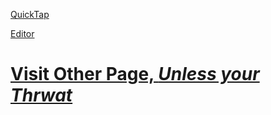 [QuickTap](https://bedirgonul.github.io)

[Editor](https://github.com/BedirGonul/BedirGonul.github.io/edit/main/README.md)


  
<a href="https://bedirgonul.github.io/layout.html"><h1>Visit Other Page, *Unless your Thrwat*<h1/></a>
